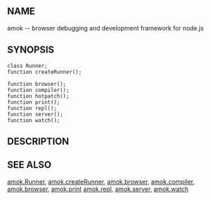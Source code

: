 ## NAME

amok -- browser debugging and development framework for node.js

## SYNOPSIS

```
class Runner;
function createRunner();

function browser();
function compiler();
function hotpatch();
function print();
function repl();
function server();
function watch();
```

## DESCRIPTION

## SEE ALSO

[amok.Runner](amok.Runner.3.md), [amok.createRunner](amok.createRunner.3.md),
[amok.browser](amok.browser.3.md), [amok.compiler](amok.compiler.3.md),
[amok.browser](amok.browser.3.md), [amok.print](amok.print.3.md)
[amok.repl](amok.repl.3.md), [amok.server](amok.server.3.md),
[amok.watch](amok.watch.3.md)
